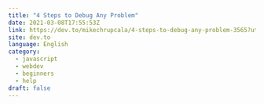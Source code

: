 ```yaml
---
title: "4 Steps to Debug Any Problem"
date: 2021-03-08T17:55:53Z
link: https://dev.to/mikechrupcala/4-steps-to-debug-any-problem-3565?utm_medium=RSS&utm_source=news.12bit.vn
site: dev.to
language: English
category:
  - javascript
  - webdev
  - beginners
  - help
draft: false
---
```

